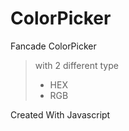 # ColorPicker
Fancade ColorPicker
> with 2 different type 
> * HEX
> * RGB

Created With Javascript
